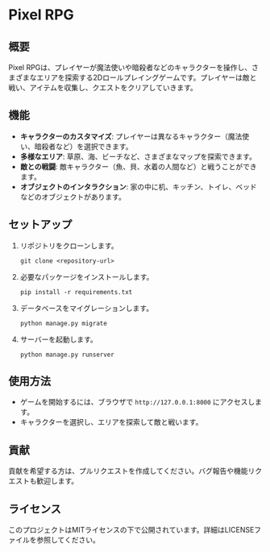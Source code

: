# Pixel RPG

## 概要
Pixel RPGは、プレイヤーが魔法使いや暗殺者などのキャラクターを操作し、さまざまなエリアを探索する2Dロールプレイングゲームです。プレイヤーは敵と戦い、アイテムを収集し、クエストをクリアしていきます。

## 機能
- **キャラクターのカスタマイズ**: プレイヤーは異なるキャラクター（魔法使い、暗殺者など）を選択できます。
- **多様なエリア**: 草原、海、ビーチなど、さまざまなマップを探索できます。
- **敵との戦闘**: 敵キャラクター（魚、貝、水着の人間など）と戦うことができます。
- **オブジェクトのインタラクション**: 家の中に机、キッチン、トイレ、ベッドなどのオブジェクトがあります。

## セットアップ
1. リポジトリをクローンします。
   ```
   git clone <repository-url>
   ```
2. 必要なパッケージをインストールします。
   ```
   pip install -r requirements.txt
   ```
3. データベースをマイグレーションします。
   ```
   python manage.py migrate
   ```
4. サーバーを起動します。
   ```
   python manage.py runserver
   ```

## 使用方法
- ゲームを開始するには、ブラウザで `http://127.0.0.1:8000` にアクセスします。
- キャラクターを選択し、エリアを探索して敵と戦います。

## 貢献
貢献を希望する方は、プルリクエストを作成してください。バグ報告や機能リクエストも歓迎します。

## ライセンス
このプロジェクトはMITライセンスの下で公開されています。詳細はLICENSEファイルを参照してください。